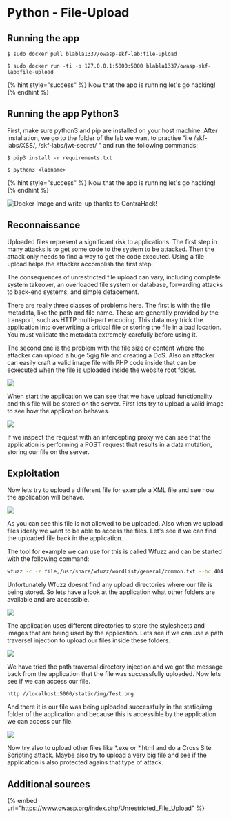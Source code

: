 # Python - File-Upload

## Running the app

```
$ sudo docker pull blabla1337/owasp-skf-lab:file-upload
```

```
$ sudo docker run -ti -p 127.0.0.1:5000:5000 blabla1337/owasp-skf-lab:file-upload
```

{% hint style="success" %}
Now that the app is running let's go hacking!
{% endhint %}

## Running the app Python3

First, make sure python3 and pip are installed on your host machine. After installation, we go to the folder of the lab we want to practise "i.e /skf-labs/XSS/, /skf-labs/jwt-secret/ " and run the following commands:

```
$ pip3 install -r requirements.txt
```

```
$ python3 <labname>
```

{% hint style="success" %}
Now that the app is running let's go hacking!
{% endhint %}

![Docker Image and write-up thanks to ContraHack!](<../../.gitbook/assets/ing\_primary\_logo (2).png>)

## Reconnaissance

Uploaded files represent a significant risk to applications. The first step in many attacks is to get some code to the system to be attacked. Then the attack only needs to find a way to get the code executed. Using a file upload helps the attacker accomplish the first step.

The consequences of unrestricted file upload can vary, including complete system takeover, an overloaded file system or database, forwarding attacks to back-end systems, and simple defacement.

There are really three classes of problems here. The first is with the file metadata, like the path and file name. These are generally provided by the transport, such as HTTP multi-part encoding. This data may trick the application into overwriting a critical file or storing the file in a bad location. You must validate the metadata extremely carefully before using it.

The second one is the problem with the file size or content where the attacker can upload a huge 5gig file and creating a DoS. Also an attacker can easily craft a valid image file with PHP code inside that can be ecxecuted when the file is uploaded inside the website root folder.

![](../../.gitbook/assets/screen-shot-2019-03-05-at-16.17.22.png)

When start the application we can see that we have upload functionality and this file will be stored on the server. First lets try to upload a valid image to see how the application behaves.

![](../../.gitbook/assets/screen-shot-2019-03-05-at-16.18.19.png)

If we inspect the request with an intercepting proxy we can see that the application is performing a POST request that results in a data mutation, storing our file on the server.

## Exploitation

Now lets try to upload a different file for example a XML file and see how the application will behave.

![](../../.gitbook/assets/screen-shot-2019-03-05-at-16.19.03.png)

As you can see this file is not allowed to be uploaded. Also when we upload files idealy we want to be able to access the files. Let's see if we can find the uploaded file back in the application.

The tool for example we can use for this is called Wfuzz and can be started with the following command:

```bash
wfuzz -c -z file,/usr/share/wfuzz/wordlist/general/common.txt --hc 404 http://localhost:5000/FUZZ
```

Unfortunately Wfuzz doesnt find any upload directories where our file is being stored. So lets have a look at the application what other folders are available and are accessible.

![](../../.gitbook/assets/screen-shot-2019-03-07-at-12.04.08.png)

The application uses different directories to store the stylesheets and images that are being used by the application. Lets see if we can use a path traversel injection to upload our files inside these folders.

![](../../.gitbook/assets/screen-shot-2019-03-05-at-16.23.42.png)

We have tried the path traversal directory injection and we got the message back from the application that the file was successfully uploaded. Now lets see if we can access our file.

```
http://localhost:5000/static/img/Test.png
```

And there it is our file was being uploaded successfully in the static/img folder of the application and because this is accessible by the application we can access our file.

![](../../.gitbook/assets/screen-shot-2019-03-05-at-16.24.51.png)

Now try also to upload other files like \*.exe or \*.html and do a Cross Site Scripting attack. Maybe also try to upload a very big file and see if the application is also protected agains that type of attack.

## Additional sources

{% embed url="https://www.owasp.org/index.php/Unrestricted_File_Upload" %}

